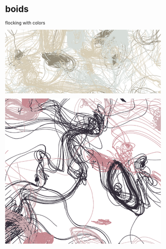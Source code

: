 # boids

flocking with colors

![boids](/img/1.png?raw=true "boids")

![boids](/img/2.png?raw=true "boids")
